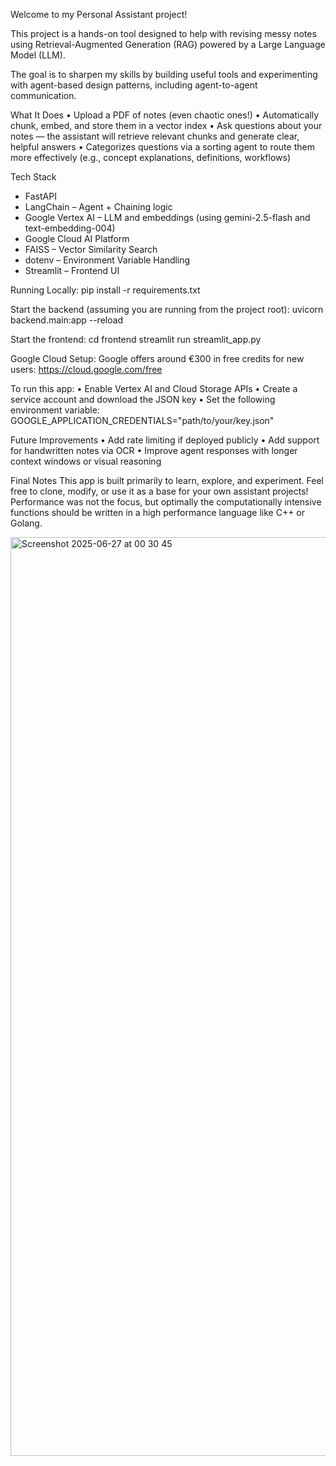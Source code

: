 Welcome to my Personal Assistant project!

This project is a hands-on tool designed to help with revising messy notes using Retrieval-Augmented Generation (RAG) powered by a Large Language Model (LLM).

The goal is to sharpen my skills by building useful tools and experimenting with agent-based design patterns, including agent-to-agent communication.

What It Does
	•	Upload a PDF of notes (even chaotic ones!)
	•	Automatically chunk, embed, and store them in a vector index
	•	Ask questions about your notes — the assistant will retrieve relevant chunks and generate clear, helpful answers
	•	Categorizes questions via a sorting agent to route them more effectively (e.g., concept explanations, definitions, workflows)
 

Tech Stack 
- FastAPI
- LangChain – Agent + Chaining logic
- Google Vertex AI – LLM and embeddings (using gemini-2.5-flash and text-embedding-004)
- Google Cloud AI Platform
- FAISS – Vector Similarity Search
- dotenv – Environment Variable Handling
- Streamlit – Frontend UI

Running Locally:
pip install -r requirements.txt

Start the backend (assuming you are running from the project root):
uvicorn backend.main:app --reload

Start the frontend:
cd frontend
streamlit run streamlit_app.py

Google Cloud Setup:
Google offers around €300 in free credits for new users:
https://cloud.google.com/free


To run this app:
	•	Enable Vertex AI and Cloud Storage APIs
	•	Create a service account and download the JSON key
	•	Set the following environment variable: GOOGLE_APPLICATION_CREDENTIALS="path/to/your/key.json"


Future Improvements
	•	Add rate limiting if deployed publicly
	•	Add support for handwritten notes via OCR
	•	Improve agent responses with longer context windows or visual reasoning


Final Notes
This app is built primarily to learn, explore, and experiment.
Feel free to clone, modify, or use it as a base for your own assistant projects!
Performance was not the focus, but optimally the computationally intensive functions should be written in a high performance language like C++ or Golang.



<img width="1470" alt="Screenshot 2025-06-27 at 00 30 45" src="https://github.com/user-attachments/assets/3a541401-e74e-4e31-af48-69b8e15ef4c6" />

